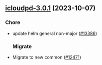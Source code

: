 

## [icloudpd-3.0.1](https://github.com/succelle/charts/compare/icloudpd-3.0.0...icloudpd-3.0.1) (2023-10-07)

### Chore

- update helm general non-major ([#13386](https://github.com/succelle/charts/issues/13386))
  
  ### Migrate

- Migrate to new common ([#12471](https://github.com/succelle/charts/issues/12471))
  
  